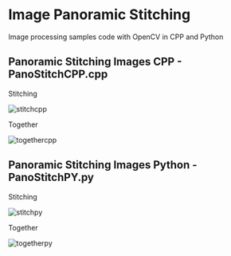 # Image Panoramic Stitching
Image processing samples code with OpenCV in CPP and Python

## Panoramic Stitching Images CPP - PanoStitchCPP.cpp

Stitching

![stitchcpp](https://user-images.githubusercontent.com/39456500/44061795-1ab42b1c-9f6f-11e8-8ad7-e6014b21423e.jpg)

Together

![togethercpp](https://user-images.githubusercontent.com/39456500/44061811-23a53b4e-9f6f-11e8-97cc-21b7a5145410.jpg)

## Panoramic Stitching Images Python - PanoStitchPY.py

Stitching

![stitchpy](https://user-images.githubusercontent.com/39456500/44061962-bfeb88aa-9f6f-11e8-9d86-8349d89a6a61.jpg)

Together

![togetherpy](https://user-images.githubusercontent.com/39456500/44061970-c7083232-9f6f-11e8-88cd-d4d7cb4f36b8.jpg)
